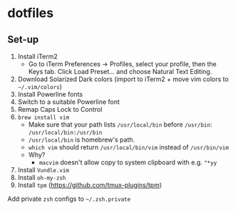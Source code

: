 # dotfiles

## Set-up
1. Install iTerm2
    - Go to iTerm Preferences → Profiles, select your profile, then the Keys tab. Click Load Preset... and choose Natural Text Editing.
2. Download Solarized Dark colors (import to iTerm2 + move vim colors to `~/.vim/colors`)
3. Install Powerline fonts
4. Switch to a suitable Powerline font
5. Remap Caps Lock to Control
6. `brew install vim`
    - Make sure that your path lists `/usr/local/bin` before `/usr/bin`: `/usr/local/bin:/usr/bin`
    - `/usr/local/bin` is homebrew's path.
    - `which vim` should return `/usr/local/bin/vim` instead of `/usr/bin/vim`
    - Why?
        - `macvim` doesn't allow copy to system clipboard with e.g. `"*yy`
7. Install `Vundle.vim`
8. Install `oh-my-zsh`
9. Install `tpm` (https://github.com/tmux-plugins/tpm)

Add private `zsh` configs to `~/.zsh.private`
